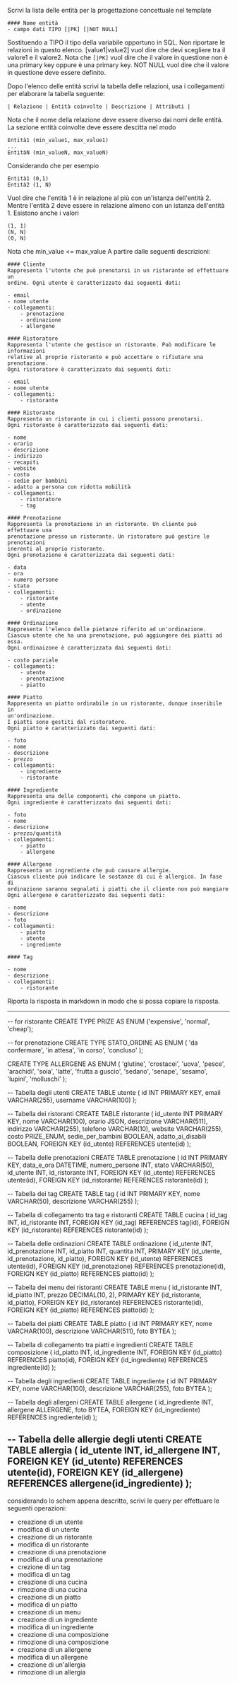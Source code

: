 Scrivi la lista delle entità per la progettazione concettuale nel template
```
#### Nome entità
- campo dati TIPO [|PK] [|NOT NULL]
```
Sostituendo a TIPO il tipo della variabile opportuno in SQL. Non riportare le
relazioni in questo elenco. [value1|value2] vuol dire che devi scegliere tra il
valore1 e il valore2. Nota che ```[|PK]``` vuol dire che il valore in questione
non è una primary key oppure è una primary key. NOT NULL vuol dire che il valore
in questione deve essere definito.

Dopo l'elenco delle entità scrivi la tabella delle relazioni, usa i collegamenti
per elaborare la tabella seguente:

```
| Relazione | Entità coinvolte | Descrizione | Attributi |
```

Nota che il nome della relazione deve essere diverso dai nomi delle entità.
La sezione entità coinvolte deve essere descitta nel modo 

```
Entità1 (min_value1, max_value1)
...
EntitàN (min_valueN, max_valueN)
```

Considerando che per esempio

```
Entità1 (0,1)
Entità2 (1, N)
```

Vuol dire che l'entità 1 è in relazione al più con un'istanza dell'entità 2.
Mentre l'entità 2 deve essere in relazione almeno con un istanza dell'entità 1.
Esistono anche i valori

```
(1, 1)
(N, N)
(0, N)
```
Nota che min_value <= max_value
A partire dalle seguenti descrizioni:

```
#### Cliente
Rappresenta l'utente che può prenotarsi in un ristorante ed effettuare un
ordine. Ogni utente è caratterizzato dai seguenti dati:

- email
- nome utente
- collegamenti:
    - prenotazione
    - ordinazione
    - allergene

#### Ristoratore
Rappresenta l'utente che gestisce un ristorante. Può modificare le informazioni
relative al proprio ristorante e può accettare o rifiutare una prenotazione.
Ogni ristoratore è caratterizzato dai seguenti dati:

- email
- nome utente
- collegamenti:
    - ristorante

#### Ristorante
Rappresenta un ristorante in cui i clienti possono prenotarsi.
Ogni ristorante è caratterizzato dai seguenti dati:

- nome
- orario
- descrizione
- indirizzo
- recapiti
- website
- costo
- sedie per bambini
- adatto a persona con ridotta mobilità
- collegamenti:
    - ristoratore
    - tag

#### Prenotazione
Rappresenta la prenotazione in un ristorante. Un cliente può effettuare una
prenotazione presso un ristorante. Un ristoratore può gestire le prenotazioni
inerenti al proprio ristorante.
Ogni prenotazione è caratterizzata dai seguenti dati:

- data
- ora
- numero persone
- stato
- collegamenti:
    - ristorante
    - utente
    - ordinazione

#### Ordinazione
Rappresenta l'elenco delle pietanze riferito ad un'ordinazione.
Ciascun utente che ha una prenotazione, può aggiungere dei piatti ad essa.
Ogni ordinaizone è caratterizzata dai seguenti dati:

- costo parziale
- collegamenti:
    - utente
    - prenotazione
    - piatto

#### Piatto
Rappresenta un piatto ordinabile in un ristorante, dunque inseribile in 
un'ordinazione.
I piatti sono gestiti dal ristoratore. 
Ogni piatto è caratterizzato dai seguenti dati:

- foto
- nome
- descrizione
- prezzo
- collegamenti:
    - ingrediente
    - ristorante

#### Ingrediente
Rappresenta una delle componenti che compone un piatto.
Ogni ingrediente è caratterizzato dai seguenti dati:

- foto
- nome
- descrizione
- prezzo/quantità
- collegamenti:
    - piatto
    - allergene

#### Allergene
Rappresenta un ingrediente che può causare allergie.
Ciascun cliente può indicare le sostanze di cui è allergico. In fase di
ordinazione saranno segnalati i piatti che il cliente non può mangiare
Ogni allergene è caratterizzato dai seguenti dati:

- nome
- descrizione
- foto
- collegamenti:
    - piatto
    - utente
    - ingrediente

#### Tag

- nome
- descrizione
- collegamenti:
    - ristorante
```

Riporta la risposta in markdown in modo che si possa copiare la risposta.

---

-- for ristorante
CREATE TYPE PRIZE AS ENUM ('expensive', 'normal', 'cheap');

-- for prenotazione
CREATE TYPE STATO_ORDINE AS ENUM (
	'da confermare', 
	'in attesa', 
	'in corso', 
	'concluso'
);

CREATE TYPE ALLERGENE AS ENUM (
	'glutine',
	'crostacei',
	'uova',
	'pesce',
	'arachidi',
	'soia',
	'latte',
	'frutta a guscio',
	'sedano',
	'senape',
	'sesamo',
	'lupini',
	'molluschi'
);

-- Tabella degli utenti
CREATE TABLE utente (
    id INT PRIMARY KEY,
    email VARCHAR(255),
    username VARCHAR(100)
);

-- Tabella dei ristoranti
CREATE TABLE ristorante (
    id_utente INT PRIMARY KEY,
    nome VARCHAR(100),
    orario JSON,
    descrizione VARCHAR(511),
    indirizzo VARCHAR(255),
    telefono VARCHAR(10),
    website VARCHAR(255),
    costo PRIZE_ENUM,
    sedie_per_bambini BOOLEAN,
	adatto_ai_disabili BOOLEAN,
    FOREIGN KEY (id_utente) REFERENCES utente(id)
);

-- Tabella delle prenotazioni
CREATE TABLE prenotazione (
    id INT PRIMARY KEY,
    data_e_ora DATETIME,
    numero_persone INT,
    stato VARCHAR(50),
    id_utente INT,
    id_ristorante INT,
    FOREIGN KEY (id_utente) REFERENCES utente(id),
    FOREIGN KEY (id_ristorante) REFERENCES ristorante(id)
);

-- Tabella dei tag
CREATE TABLE tag (
    id INT PRIMARY KEY,
    nome VARCHAR(50),
    descrizione VARCHAR(255)
);

-- Tabella di collegamento tra tag e ristoranti
CREATE TABLE cucina (
    id_tag INT,
    id_ristorante INT,
    FOREIGN KEY (id_tag) REFERENCES tag(id),
    FOREIGN KEY (id_ristorante) REFERENCES ristorante(id)
);

-- Tabella delle ordinazioni
CREATE TABLE ordinazione (
    id_utente INT,
    id_prenotazione INT,
    id_piatto INT,
    quantita INT,
	PRIMARY KEY (id_utente, id_prenotazione, id_piatto),
    FOREIGN KEY (id_utente) REFERENCES utente(id),
    FOREIGN KEY (id_prenotazione) REFERENCES prenotazione(id),
    FOREIGN KEY (id_piatto) REFERENCES piatto(id)
);

-- Tabella dei menu dei ristoranti
CREATE TABLE menu (
    id_ristorante INT,
    id_piatto INT,
    prezzo DECIMAL(10, 2),
	PRIMARY KEY (id_ristorante, id_piatto),
    FOREIGN KEY (id_ristorante) REFERENCES ristorante(id),
    FOREIGN KEY (id_piatto) REFERENCES piatto(id)
);

-- Tabella dei piatti
CREATE TABLE piatto (
    id INT PRIMARY KEY,
    nome VARCHAR(100),
    descrizione VARCHAR(511),
    foto BYTEA
);

-- Tabella di collegamento tra piatti e ingredienti
CREATE TABLE composizione (
    id_piatto INT,
    id_ingrediente INT,
    FOREIGN KEY (id_piatto) REFERENCES piatto(id),
    FOREIGN KEY (id_ingrediente) REFERENCES ingrediente(id)
);

-- Tabella degli ingredienti
CREATE TABLE ingrediente (
    id INT PRIMARY KEY,
    nome VARCHAR(100),
    descrizione VARCHAR(255),
    foto BYTEA
);

-- Tabella degli allergeni
CREATE TABLE allergene (
    id_ingrediente INT,
    allergene ALLERGENE,
    foto BYTEA,
    FOREIGN KEY (id_ingrediente) REFERENCES ingrediente(id)
);

-- Tabella delle allergie degli utenti
CREATE TABLE allergia (
    id_utente INT,
    id_allergene INT,
    FOREIGN KEY (id_utente) REFERENCES utente(id),
    FOREIGN KEY (id_allergene) REFERENCES allergene(id_ingrediente)
);
---
considerando lo schem appena descritto, scrivi le query per effettuare le 
seguenti operazioni: 
- creazione di un utente
- modifica di un utente
- creazione di un ristorante
- modifica di un ristorante
- creazione di una prenotazione
- modifica di una prenotazione
- crezione di un tag
- modifica di un tag
- creazione di una cucina
- rimozione di una cucina
- creazione di un piatto 
- modifica di un piatto
- creazione di un menu
- creazione di un ingrediente
- modifica di un ingrediente
- creazione di una composizione
- rimozione di una composizione
- creazione di un allergene
- modifica di un allergene
- creazione di un'allergia
- rimozione di un allergia

